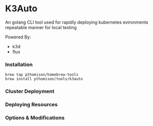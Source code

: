 # K3Auto

An golang CLI tool used for rapidly deploying kubernetes evironments repeatable manner for local testing

Powered By:
- k3d
- flux

### Installation
```
brew tap pthomison/homebrew-tools
brew install pthomison/tools/k3auto
```

###  Cluster Deployment


### Deploying Resources


### Options & Modifications



